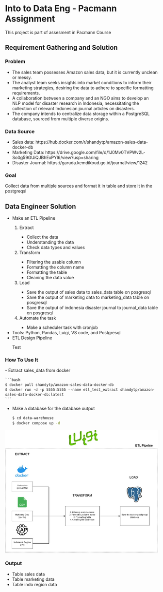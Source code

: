 <h1>Into to Data Eng - Pacmann Assignment</h1>

<p>This project is part of assesment in Pacmann Course</p>

<h2>Requirement Gathering and Solution</h2>

<h3>Problem</h3>
<ul>
  <li>The sales team possesses Amazon sales data, but it is currently unclean or messy.</li>
  <li>The analyst team seeks insights into market conditions to inform their marketing strategies, desiring the data to adhere to specific formatting requirements.</li>
  <li>A collaboration between a company and an NGO aims to develop an NLP model for disaster research in Indonesia, necessitating the collection of relevant Indonesian journal articles on disasters.</li>
  <li>The company intends to centralize data storage within a PostgreSQL database, sourced from multiple diverse origins.</li>
</ul>

<h3>Data Source</h3>
<ul>
  <li>Sales data: https://hub.docker.com/r/shandytp/amazon-sales-data-docker-db</li>
  <li>Marketing Data: https://drive.google.com/file/d/1J0Mv0TVPWv2L-So0g59GUiQJBhExPYl6/view?usp=sharing</li>
  <li>Disaster Journal: https://garuda.kemdikbud.go.id/journal/view/1242</li>
</ul>

<h3>Goal</h3>
<p>Collect data from multiple sources and format it in table and store it in the postgreqsl</p>

<h2> Data Engineer Solution</h2>
<ul>
  <li>Make an ETL Pipeline</li>
  <ol>
    <li>Extract</li>
    <ul>
      <li>Collect the data</li>
      <li>Understanding the data</li>
      <li>Check data types and values</li>
    </ul>
    <li>Transform</li>
    <ul>
      <li>Filtering the usable column</li>
      <li>Formatting the column name</li>
      <li>Formatting the table</li>
      <li>Cleaning the data value</li>
    </ul>
    <li>Load</li>
    <ul>
      <li>Save the output of sales data to sales_data table on posgresql</li>
      <li>Save the output of marketing data to marketing_data table on posgresql</li>
      <li>Save the output of indonesia disaster journal to journal_data table on posgresql</li>
    </ul>
    <li>Automate the task</li>
    <ul>
      <li>Make a scheduler task with cronjob</li>
    </ul>
  </ol>
  <li>Tools: Python, Pandas, Luigi, VS code, and Postgresql</li>
  <li>ETL Design Pipeline</li>
  <p>Test</p>
</ul>
<h3>How To Use It</h3>
- Extract sales_data from docker

    ```bash
    $ docker pull shandytp/amazon-sales-data-docker-db
    $ docker run -d -p 5555:5555 --name etl_test_extract shandytp/amazon-sales-data-docker-db:latest
    ```

- Make a database for the database output

    ```bash
    $ cd data-warehouse
    $ docker compose up -d
    ```
<img src="https://github.com/faisalanshory/pacman_etl_pipeline/blob/main/img/pipeline.jpg" alt="Pipeline">
<h3>Output</h3>


<ul>
  <li>Table sales data</li>
  <li>Table marketing data</li>
  <li>Table indo region data</li>
</ul>

